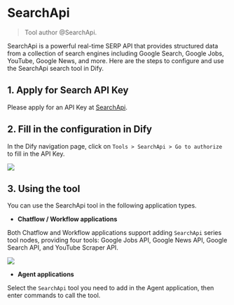 # SearchApi

> Tool author @SearchApi.

SearchApi is a powerful real-time SERP API that provides structured data from a collection of search engines including Google Search, Google Jobs, YouTube, Google News, and more. Here are the steps to configure and use the SearchApi search tool in Dify.

## 1. Apply for Search API Key

Please apply for an API Key at [SearchApi](https://www.searchapi.io/).

## 2. Fill in the configuration in Dify

In the Dify navigation page, click on `Tools > SearchApi > Go to authorize` to fill in the API Key.

![](https://assets-docs.dify.ai/img/en/tool-configuration/368c00090eac4865d152f0fde2073789.webp)

## 3. Using the tool

You can use the SearchApi tool in the following application types.

* **Chatflow / Workflow applications**

Both Chatflow and Workflow applications support adding `SearchApi` series tool nodes, providing four tools: Google Jobs API, Google News API, Google Search API, and YouTube Scraper API.

![](https://assets-docs.dify.ai/img/en/tool-configuration/5c387872fdc5ab89d88d8b44a1bf6b31.webp)

* **Agent applications**

Select the `SearchApi` tool you need to add in the Agent application, then enter commands to call the tool.
